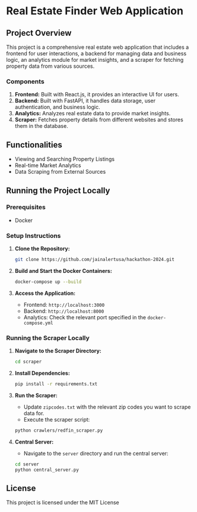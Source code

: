 # Real Estate Finder Web Application

## Project Overview

This project is a comprehensive real estate web application that includes a frontend for user interactions, a backend for managing data and business logic, an analytics module for market insights, and a scraper for fetching property data from various sources.

### Components

1. **Frontend:** Built with React.js, it provides an interactive UI for users.
2. **Backend:** Built with FastAPI, it handles data storage, user authentication, and business logic.
3. **Analytics:** Analyzes real estate data to provide market insights.
4. **Scraper:** Fetches property details from different websites and stores them in the database.

## Functionalities

- Viewing and Searching Property Listings
- Real-time Market Analytics
- Data Scraping from External Sources

## Running the Project Locally

### Prerequisites

- Docker

### Setup Instructions

1. **Clone the Repository:**
    ```sh
    git clone https://github.com/jainalertusa/hackathon-2024.git
    ```

2. **Build and Start the Docker Containers:**
    ```sh
    docker-compose up --build
    ```

3. **Access the Application:**
    - Frontend: `http://localhost:3000`
    - Backend: `http://localhost:8000`
    - Analytics: Check the relevant port specified in the `docker-compose.yml`

### Running the Scraper Locally

1. **Navigate to the Scraper Directory:**
    ```sh
    cd scraper
    ```

2. **Install Dependencies:**
    ```sh
    pip install -r requirements.txt
    ```

3. **Run the Scraper:**
    - Update `zipcodes.txt` with the relevant zip codes you want to scrape data for.
    - Execute the scraper script:
    ```sh
    python crawlers/redfin_scraper.py
    ```

4. **Central Server:**
    - Navigate to the `server` directory and run the central server:
    ```sh
    cd server
    python central_server.py
    ```

## License

This project is licensed under the MIT License
